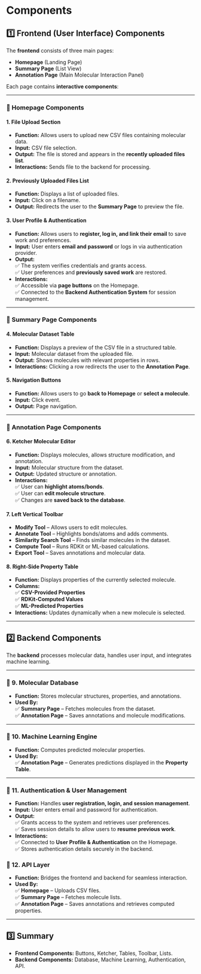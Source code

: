 # Components

## **1️⃣ Frontend (User Interface) Components**
The **frontend** consists of three main pages:  
- **Homepage** (Landing Page)  
- **Summary Page** (List View)  
- **Annotation Page** (Main Molecular Interaction Panel)

Each page contains **interactive components**:

---

### **📌 Homepage Components**
#### **1. File Upload Section**
- **Function:** Allows users to upload new CSV files containing molecular data.  
- **Input:** CSV file selection.  
- **Output:** The file is stored and appears in the **recently uploaded files list**.  
- **Interactions:** Sends file to the backend for processing.  

#### **2. Previously Uploaded Files List**
- **Function:** Displays a list of uploaded files.  
- **Input:** Click on a filename.  
- **Output:** Redirects the user to the **Summary Page** to preview the file.  

#### **3. User Profile & Authentication**
- **Function:** Allows users to **register, log in, and link their email** to save work and preferences.  
- **Input:** User enters **email and password** or logs in via authentication provider.  
- **Output:**  
  ✅ The system verifies credentials and grants access.  
  ✅ User preferences and **previously saved work** are restored.  
- **Interactions:**  
  ✅ Accessible via **page buttons** on the Homepage.  
  ✅ Connected to the **Backend Authentication System** for session management. 
---

### **📌 Summary Page Components**
#### **4. Molecular Dataset Table**
- **Function:** Displays a preview of the CSV file in a structured table.  
- **Input:** Molecular dataset from the uploaded file.  
- **Output:** Shows molecules with relevant properties in rows.  
- **Interactions:** Clicking a row redirects the user to the **Annotation Page**.  

#### **5. Navigation Buttons**
- **Function:** Allows users to go **back to Homepage** or **select a molecule**.  
- **Input:** Click event.  
- **Output:** Page navigation.  

---

### **📌 Annotation Page Components**
#### **6. Ketcher Molecular Editor**
- **Function:** Displays molecules, allows structure modification, and annotation.  
- **Input:** Molecular structure from the dataset.  
- **Output:** Updated structure or annotation.  
- **Interactions:**  
  ✅ User can **highlight atoms/bonds**.  
  ✅ User can **edit molecule structure**.  
  ✅ Changes are **saved back to the database**.  

#### **7. Left Vertical Toolbar**
- **Modify Tool** – Allows users to edit molecules.  
- **Annotate Tool** – Highlights bonds/atoms and adds comments.  
- **Similarity Search Tool** – Finds similar molecules in the dataset.  
- **Compute Tool** – Runs RDKit or ML-based calculations.  
- **Export Tool** – Saves annotations and molecular data.  

#### **8. Right-Side Property Table**
- **Function:** Displays properties of the currently selected molecule.  
- **Columns:**  
  ✅ **CSV-Provided Properties**  
  ✅ **RDKit-Computed Values**  
  ✅ **ML-Predicted Properties**  
- **Interactions:** Updates dynamically when a new molecule is selected.  

---

## **2️⃣ Backend Components**
The **backend** processes molecular data, handles user input, and integrates machine learning.

---

### **📌 9. Molecular Database**
- **Function:** Stores molecular structures, properties, and annotations.  
- **Used By:**  
  ✅ **Summary Page** – Fetches molecules from the dataset.  
  ✅ **Annotation Page** – Saves annotations and molecule modifications.  

---

### **📌 10. Machine Learning Engine**
- **Function:** Computes predicted molecular properties.  
- **Used By:**  
  ✅ **Annotation Page** – Generates predictions displayed in the **Property Table**.  

---

### **📌 11. Authentication & User Management**
- **Function:** Handles **user registration, login, and session management**.  
- **Input:** User enters email and password for authentication.  
- **Output:**  
  ✅ Grants access to the system and retrieves user preferences.  
  ✅ Saves session details to allow users to **resume previous work**.  
- **Interactions:**  
  ✅ Connected to **User Profile & Authentication** on the Homepage.  
  ✅ Stores authentication details securely in the backend.  

### **📌 12. API Layer**
- **Function:** Bridges the frontend and backend for seamless interaction.  
- **Used By:**  
  ✅ **Homepage** – Uploads CSV files.  
  ✅ **Summary Page** – Fetches molecule lists.  
  ✅ **Annotation Page** – Saves annotations and retrieves computed properties.  

---

## **3️⃣ Summary**
- **Frontend Components:** Buttons, Ketcher, Tables, Toolbar, Lists.  
- **Backend Components:** Database, Machine Learning, Authentication, API.  